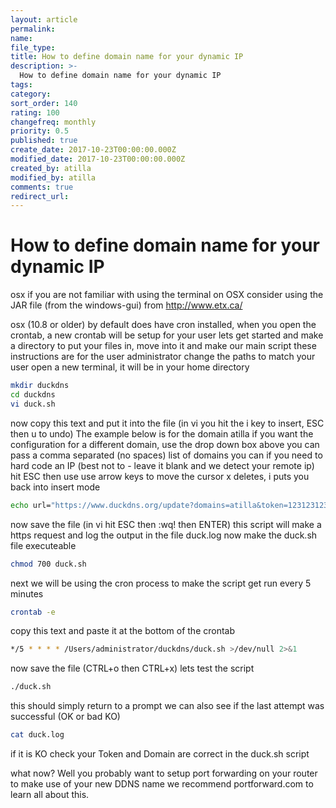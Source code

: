 ```yaml
---
layout: article
permalink:
name:
file_type:
title: How to define domain name for your dynamic IP
description: >-
  How to define domain name for your dynamic IP
tags:  
category:  
sort_order: 140
rating: 100
changefreq: monthly
priority: 0.5
published: true
create_date: 2017-10-23T00:00:00.000Z
modified_date: 2017-10-23T00:00:00.000Z
created_by: atilla
modified_by: atilla
comments: true
redirect_url:
---
```




# How to define domain name for your dynamic IP
osx
if you are not familiar with using the terminal on OSX consider using the JAR file (from the windows-gui) from http://www.etx.ca/

osx (10.8 or older) by default does have cron installed,
when you open the crontab, a new crontab will be setup for your user
lets get started and make a directory to put your files in, move into it and make our main script
these instructions are for the user administrator change the paths to match your user
open a new terminal, it will be in your home directory
```bash
mkdir duckdns
cd duckdns
vi duck.sh
```
now copy this text and put it into the file (in vi you hit the i key to insert, ESC then u to undo)	The example below is for the domain atilla
if you want the configuration for a different domain, use the drop down box above
you can pass a comma separated (no spaces) list of domains
you can if you need to hard code an IP (best not to - leave it blank and we detect your remote ip)
hit ESC then use use arrow keys to move the cursor x deletes, i puts you back into insert mode
```bash
echo url="https://www.duckdns.org/update?domains=atilla&token=123123123123123&ip=" | curl -k -o /Users/administrator/duckdns/duck.log -K -
```
now save the file (in vi hit ESC then :wq! then ENTER)
this script will make a https request and log the output in the file duck.log
now make the duck.sh file executeable
```bash
chmod 700 duck.sh
```
next we will be using the cron process to make the script get run every 5 minutes
```bash
crontab -e
```
copy this text and paste it at the bottom of the crontab
```bash
*/5 * * * * /Users/administrator/duckdns/duck.sh >/dev/null 2>&1
```

now save the file (CTRL+o then CTRL+x)
lets test the script
```bash
./duck.sh
```
this should simply return to a prompt
we can also see if the last attempt was successful (OK or bad KO)
```bash
cat duck.log
```
if it is KO check your Token and Domain are correct in the duck.sh script

what now?
Well you probably want to setup port forwarding on your router to make use of your new DDNS name
we recommend portforward.com to learn all about this.
